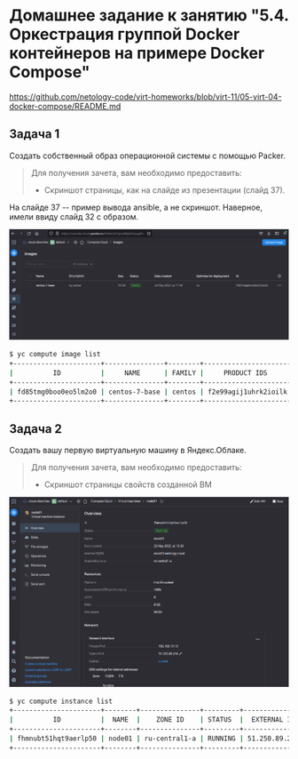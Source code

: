 # Домашнее задание к занятию "5.4. Оркестрация группой Docker контейнеров на примере Docker Compose"

https://github.com/netology-code/virt-homeworks/blob/virt-11/05-virt-04-docker-compose/README.md

## Задача 1

Создать собственный образ операционной системы с помощью Packer.

>Для получения зачета, вам необходимо предоставить:
>- Скриншот страницы, как на слайде из презентации (слайд 37).

На слайде 37 -- пример вывода ansible, а не скриншот. Наверное, имели ввиду слайд 32 с образом.

![screenshots/01-images.png](screenshots/01-images.png)

```bash
$ yc compute image list
+----------------------+---------------+--------+----------------------+--------+
|          ID          |     NAME      | FAMILY |     PRODUCT IDS      | STATUS |
+----------------------+---------------+--------+----------------------+--------+
| fd85tmg0boo0eo5lm2o0 | centos-7-base | centos | f2e99agij1uhrk2ioilk | READY  |
+----------------------+---------------+--------+----------------------+--------+
```

## Задача 2

Создать вашу первую виртуальную машину в Яндекс.Облаке.

>Для получения зачета, вам необходимо предоставить:
>- Скриншот страницы свойств созданной ВМ

![screenshots/02-vm.png](screenshots/02-vm.png)

```bash
$ yc compute instance list
+----------------------+--------+---------------+---------+---------------+---------------+
|          ID          |  NAME  |    ZONE ID    | STATUS  |  EXTERNAL IP  |  INTERNAL IP  |
+----------------------+--------+---------------+---------+---------------+---------------+
| fhmnubt51hqt9aerlp50 | node01 | ru-central1-a | RUNNING | 51.250.89.216 | 192.168.101.5 |
+----------------------+--------+---------------+---------+---------------+---------------+
```

